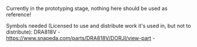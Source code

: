 Currently in the prototyping stage, nothing here should be used as reference!

Symbols needed (Licensed to use and distribute work it's used in, but not to distribute):
DRA818V - https://www.snapeda.com/parts/DRA818V/DORJI/view-part - 
